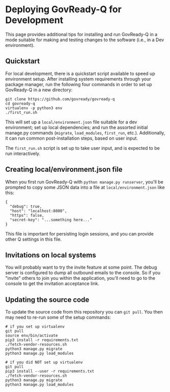 # Deploying GovReady-Q for Development

This page provides additional tips for installing and run GovReady-Q in a mode suitable for making and testing changes to the software (i.e., in a Dev environment).

## Quickstart

For local development, there is a quickstart script available to speed up environment setup. After installing system requirements through your package manager, run the following four commands in order to set up GovReady-Q in a new directory:

```
git clone https://github.com/govready/govready-q
cd govready-q
virtualenv -p python3 env
./first_run.sh
```

This will set up a `local/environment.json` file suitable for a dev environment; set up local dependencies; and run the assorted initial manage.py commands (`migrate`, `load_modules`, `first_run`, etc.). Additionally, it can run common post-installation steps, based on user input.

The `first_run.sh` script is set up to take user input, and is expected to be run interactively.

## Creating local/environment.json file

When you first run GovReady-Q with `python manage.py runserver`, you'll be prompted to copy some JSON data into a file at `local/environment.json` like this:

    {
      "debug": true,
      "host": "localhost:8000",
      "https": false,
      "secret-key": "...something here..."
    }

This file is important for persisting login sessions, and you can provide other Q settings in this file.

## Invitations on local systems

You will probably want to try the invite feature at some point. The debug server is configured to dump all outbound emails to the console. So if you "invite" others to join you within the application, you'll need to go to the console to get the invitation acceptance link.

## Updating the source code

To update the source code from this repository you can `git pull`. You then may need to re-run some of the setup commands:

	# if you set up virtualenv
	git pull
	source env/bin/activate
	pip3 install -r requirements.txt
	./fetch-vendor-resources.sh
	python3 manage.py migrate
	python3 manage.py load_modules

	# if you did NOT set up virtualenv
	git pull
	pip3 install --user -r requirements.txt
	./fetch-vendor-resources.sh
	python3 manage.py migrate
	python3 manage.py load_modules
